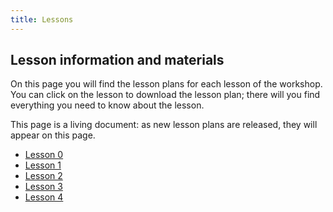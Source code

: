 ```yaml
---
title: Lessons
---
```


## Lesson information and materials

On this page you will find the lesson plans for each lesson of the workshop.
You can click on the lesson to download the lesson plan; there will you
find everything you need to know about the lesson.

This page is a living document: as new lesson plans are released, they will
appear on this page.

* [Lesson 0](/pdf/0-lp.pdf)
* [Lesson 1](/pdf/1-lp.pdf)
* [Lesson 2](/pdf/2-lp.pdf)
* [Lesson 3](/pdf/3-lp.pdf)
* [Lesson 4](/pdf/4-lp.pdf)

